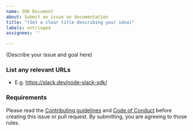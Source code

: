 ```yaml
---
name: SDK Document
about: Submit an issue on documentation
title: "(Set a clear title describing your idea)"
labels: untriaged
assignees: ''

---
```


(Describe your issue and goal here)

### List any relevant URLs

- E.g. https://slack.dev/node-slack-sdk/

### Requirements

Please read the [Contributing guidelines](https://github.com/slackapi/node-slack-sdk/blob/main/.github/contributing.md) and [Code of Conduct](https://slackhq.github.io/code-of-conduct) before creating this issue or pull request. By submitting, you are agreeing to those rules.
